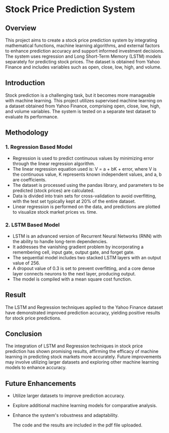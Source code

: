 # Stock Price Prediction System 

## Overview

This project aims to create a stock price prediction system by integrating mathematical functions, machine learning algorithms, and external factors to enhance prediction accuracy and support informed investment decisions. The system uses regression and Long Short-Term Memory (LSTM) models separately for predicting stock prices. The dataset is obtained from Yahoo Finance and includes variables such as open, close, low, high, and volume.


## Introduction

Stock prediction is a challenging task, but it becomes more manageable with machine learning. This project utilizes supervised machine learning on a dataset obtained from Yahoo Finance, comprising open, close, low, high, and volume variables. The system is tested on a separate test dataset to evaluate its performance.

## Methodology

### 1. Regression Based Model

- Regression is used to predict continuous values by minimizing error through the linear regression algorithm.
- The linear regression equation used is: V = a + bK + error, where V is the continuous value, K represents known independent values, and a, b are coefficients.
- The dataset is processed using the pandas library, and parameters to be predicted (stock prices) are calculated.
- Data is divided into train sets for cross-validation to avoid overfitting, with the test set typically kept at 20% of the entire dataset.
- Linear regression is performed on the data, and predictions are plotted to visualize stock market prices vs. time.

### 2. LSTM Based Model

- LSTM is an advanced version of Recurrent Neural Networks (RNN) with the ability to handle long-term dependencies.
- It addresses the vanishing gradient problem by incorporating a remembering cell, input gate, output gate, and forget gate.
- The sequential model includes two stacked LSTM layers with an output value of 256.
- A dropout value of 0.3 is set to prevent overfitting, and a core dense layer connects neurons to the next layer, producing output.
- The model is compiled with a mean square cost function.

## Result

The LSTM and Regression techniques applied to the Yahoo Finance dataset have demonstrated improved prediction accuracy, yielding positive results for stock price predictions.

## Conclusion

The integration of LSTM and Regression techniques in stock price prediction has shown promising results, affirming the efficacy of machine learning in predicting stock markets more accurately. Future improvements may involve utilizing larger datasets and exploring other machine learning models to enhance accuracy.

## Future Enhancements

- Utilize larger datasets to improve prediction accuracy.
- Explore additional machine learning models for comparative analysis.
- Enhance the system's robustness and adaptability.

  The code and the results are included in the pdf file uploaded.

